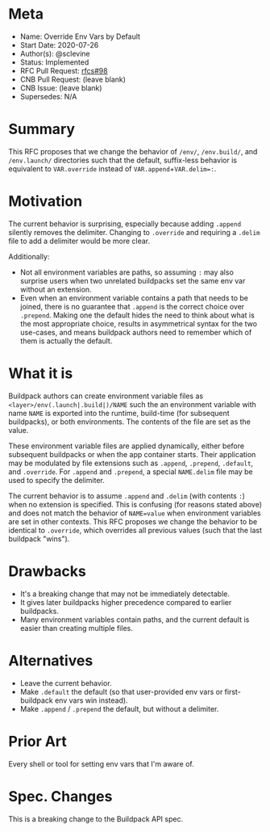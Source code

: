 # Meta
[meta]: #meta
- Name: Override Env Vars by Default
- Start Date: 2020-07-26
- Author(s): @sclevine
- Status: Implemented
- RFC Pull Request: [rfcs#98](https://github.com/buildpacks/rfcs/pull/98)
- CNB Pull Request: (leave blank)
- CNB Issue: (leave blank)
- Supersedes: N/A

# Summary
[summary]: #summary

This RFC proposes that we change the behavior of `/env/`, `/env.build/`, and `/env.launch/` directories such that the default, suffix-less behavior is equivalent to `VAR.override` instead of `VAR.append`+`VAR.delim=:`.

# Motivation
[motivation]: #motivation

The current behavior is surprising, especially because adding `.append` silently removes the delimiter. Changing to `.override` and requiring a `.delim` file to add a delimiter would be more clear.

Additionally:

- Not all environment variables are paths, so assuming `:` may also surprise users when two unrelated buildpacks set the same env var without an extension.
- Even when an environment variable contains a path that needs to be joined, there is no guarantee that `.append` is the correct choice over `.prepend`. Making one the default hides the need to think about what is the most appropriate choice, results in asymmetrical syntax for the two use-cases, and means buildpack authors need to remember which of them is actually the default.

# What it is
[what-it-is]: #what-it-is

Buildpack authors can create environment variable files as `<layer>/env(.launch|.build|)/NAME` such the an environment variable with name `NAME` is exported into the runtime, build-time (for subsequent buildpacks), or both environments. The contents of the file are set as the value.

These environment variable files are applied dynamically, either before subsequent buildpacks or when the app container starts. Their application may be modulated by file extensions such as `.append`, `.prepend`, `.default`, and `.override`. For `.append` and `.prepend`, a special `NAME.delim` file may be used to specify the delimiter.

The current behavior is to assume `.append` and `.delim` (with contents `:`) when no extension is specified. This is confusing (for reasons stated above) and does not match the behavior of `NAME=value` when environment variables are set in other contexts. This RFC proposes we change the behavior to be identical to `.override`, which overrides all previous values (such that the last buildpack "wins").

# Drawbacks
[drawbacks]: #drawbacks

- It's a breaking change that may not be immediately detectable.
- It gives later buildpacks higher precedence compared to earlier buildpacks.
- Many environment variables contain paths, and the current default is easier than creating multiple files.

# Alternatives
[alternatives]: #alternatives

- Leave the current behavior.
- Make `.default` the default (so that user-provided env vars or first-buildpack env vars win instead).
- Make `.append` / `.prepend` the default, but without a delimiter.

# Prior Art
[prior-art]: #prior-art

Every shell or tool for setting env vars that I'm aware of.

# Spec. Changes
[spec-changes]: #spec-changes

This is a breaking change to the Buildpack API spec.

